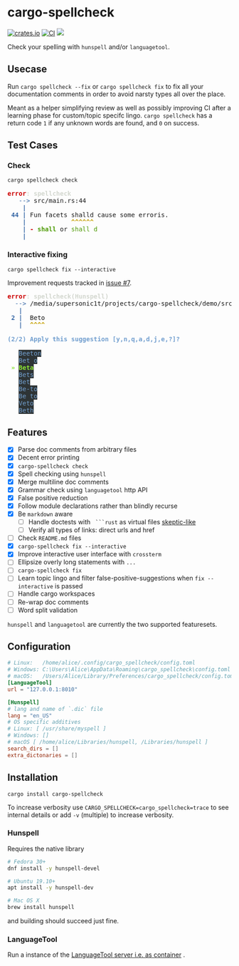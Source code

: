 # cargo-spellcheck

[![crates.io](https://img.shields.io/crates/v/cargo_spellcheck.svg)](https://crates.io/crates/cargo-spellcheck)
[![CI](https://ci.spearow.io/api/v1/teams/main/pipelines/cargo-spellcheck/jobs/master-validate/badge)](https://ci.spearow.io/teams/main/pipelines/cargo-spellcheck/jobs/master-validate)
[![](https://img.shields.io/github/commits-since/drahnr/cargo-spellcheck/latest.svg)]()

Check your spelling with `hunspell` and/or `languagetool`.

## Usecase

Run `cargo spellcheck --fix` or `cargo spellcheck fix` to fix all your documentation comments
in order to avoid narsty types all over the place.

Meant as a helper simplifying review as well as possibly improving CI
after a learning phase for custom/topic specifc lingo.
`cargo spellcheck` has a return code `1` if any unknown words are found, and `0` on success.

## Test Cases

### Check

```zsh
cargo spellcheck check
```

<pre><font color="#CC0000"><b>error</b></font><font color="#D3D7CF"><b>: spellcheck</b></font>
<font color="#3465A4">   --&gt;</font> src/main.rs:44
<font color="#3465A4"><b>    |</b></font>
<font color="#3465A4"><b> 44 |</b></font> Fun facets shalld cause some erroris.
<font color="#3465A4"><b>    |</b></font><font color="#C4A000"><b>            ^^^^^^</b></font>
<font color="#3465A4"><b>    |</b></font><font color="#CC0000"><b> - </b></font><font color="#4E9A06"><b>shall</b></font> or <font color="#4E9A06">shall d</font>
<font color="#3465A4"><b>    |</b></font>
</pre>

### Interactive fixing

```
cargo spellcheck fix --interactive
```

Improvement requests tracked in [issue #7](https://github.com/drahnr/cargo-spellcheck/issues/7).

<pre><font color="#CC0000"><b>error</b></font><font color="#D3D7CF"><b>: spellcheck(Hunspell)</b></font>
<font color="#3465A4">  --&gt;</font> /media/supersonic1t/projects/cargo-spellcheck/demo/src/nested/justtwo.rs:2
<font color="#3465A4"><b>   |</b></font>
<font color="#3465A4"><b> 2 |</b></font>  Beto
<font color="#3465A4"><b>   |</b></font><font color="#C4A000"><b>  ^^^^</b></font>

<font color="#729FCF"><b>(2/2) Apply this suggestion [y,n,q,a,d,j,e,?]?</b></font>

   <span style="background-color:#2E3436"><font color="#729FCF">Beeton</font></span>
   <span style="background-color:#2E3436"><font color="#729FCF">Bet o</font></span>
 <font color="#8AE234"><b>»</b></font> <span style="background-color:#2E3436"><font color="#8AE234"><b>Beta</b></font></span>
   <span style="background-color:#2E3436"><font color="#729FCF">Bets</font></span>
   <span style="background-color:#2E3436"><font color="#729FCF">Bet</font></span>
   <span style="background-color:#2E3436"><font color="#729FCF">Be-to</font></span>
   <span style="background-color:#2E3436"><font color="#729FCF">Be to</font></span>
   <span style="background-color:#2E3436"><font color="#729FCF">Veto</font></span>
   <span style="background-color:#2E3436"><font color="#729FCF">Beth</font></span>
</pre>

## Features

* [x] Parse doc comments from arbitrary files
* [x] Decent error printing
* [x] `cargo-spellcheck check`
* [x] Spell checking using `hunspell`
* [x] Merge multiline doc comments
* [x] Grammar check using `languagetool` http API
* [x] False positive reduction
* [x] Follow module declarations rather than blindly recurse
* [x] Be `markdown` aware
  * [ ] Handle doctests with ` ```rust` as virtual files [skeptic-like](https://github.com/budziq/rust-skeptic/blob/master/src/skeptic/lib.rs#L240-L259)
  * [ ] Verify all types of links: direct urls and href
* [ ] Check `README.md` files
* [x] `cargo-spellcheck fix --interactive`
* [x] Improve interactive user interface with `crossterm`
* [ ] Ellipsize overly long statements with `...`
* [ ] `cargo-spellcheck fix`
* [ ] Learn topic lingo and filter false-positive-suggestions when `fix --interactive` is passed
* [ ] Handle cargo workspaces
* [ ] Re-wrap doc comments
* [ ] Word split validation

`hunspell` and `languagetool` are currently the two supported featuresets.


## Configuration

```toml
# Linux:   /home/alice/.config/cargo_spellcheck/config.toml
# Windows: C:\Users\Alice\AppData\Roaming\cargo_spellcheck\config.toml
# macOS:   /Users/Alice/Library/Preferences/cargo_spellcheck/config.toml
[LanguageTool]
url = "127.0.0.1:8010"

[Hunspell]
# lang and name of `.dic` file
lang = "en_US"
# OS specific additives
# Linux: [ /usr/share/myspell ]
# Windows: []
# macOS [ /home/alice/Libraries/hunspell, /Libraries/hunspell ]
search_dirs = []
extra_dictonaries = []
```

## Installation

`cargo install cargo-spellcheck`

To increase verbosity use `CARGO_SPELLCHECK=cargo_spellcheck=trace` to see internal details or
add `-v` (multiple) to increase verbosity.

### Hunspell

Requires the native library

```sh
# Fedora 30+
dnf install -y hunspell-devel

# Ubuntu 19.10+
apt install -y hunspell-dev

# Mac OS X
brew install hunspell
```

and building should succeed just fine.

### LanguageTool

Run a instance of the [LanguageTool server i.e. as container](https://hub.docker.com/r/erikvl87/languagetool) .
